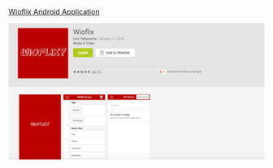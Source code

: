 [Wioflix Android Application](https://play.google.com/store/apps/details?id=com.wionflix.Wioflix)

![alt tag](https://github.com/BelgianMyWaffle/wioflix-android/blob/master/assets/www/images/android.png)
